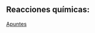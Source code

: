 ## Reacciones químicas:  
[Apuntes](http://web.educastur.princast.es/proyectos/fisquiweb/Apuntes/Apuntes4/ReacQui4.pdf)  

